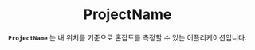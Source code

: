 <div align="center">
  
# ProjectName
**`ProjectName`** 는 내 위치를 기준으로 혼잡도를 측정할 수 있는 어플리케이션입니다. 

</div>


